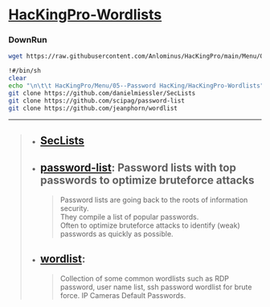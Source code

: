 # [HacKingPro-Wordlists]()
### DownRun
```bash
wget https://raw.githubusercontent.com/Anlominus/HacKingPro/main/Menu/05--Password%20HacKing/HacKingPro-Wordlists/HacKingPro-Passwords.sh; sh HacKingPro-Passwords.sh 
```

```bash
!#/bin/sh
clear
echo "\n\t\t HacKingPro/Menu/05--Password HacKing/HacKingPro-Wordlists"
git clone https://github.com/danielmiessler/SecLists
git clone https://github.com/scipag/password-list
git clone https://github.com/jeanphorn/wordlist
```

---

> - ## [SecLists](https://github.com/danielmiessler/SecLists) 
> - ## [password-list](https://github.com/scipag/password-list): Password lists with top passwords to optimize bruteforce attacks
>   > Password lists are going back to the roots of information security. <br> They compile a list of popular passwords. <br> Often to optimize bruteforce attacks to identify (weak) passwords as quickly as possible.
> - ## [wordlist](https://github.com/jeanphorn/wordlist): 
>   > Collection of some common wordlists such as RDP password, user name list, ssh password wordlist for brute force. IP Cameras Default Passwords.
